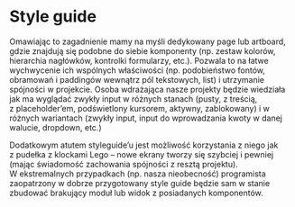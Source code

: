 # Style guide

Omawiając to zagadnienie mamy na myśli dedykowany page lub artboard, gdzie znajdują się podobne do siebie komponenty (np. zestaw kolorów, hierarchia nagłówków, kontrolki formularzy, etc.). Pozwala to na łatwe wychwycenie ich wspólnych właściwości (np. podobieństwo fontów, obramowań i&nbsp;paddingów wewnątrz pól tekstowych, list) i&nbsp;utrzymanie spójności w&nbsp;projekcie. Osoba wdrażająca nasze projekty będzie wiedziała jak ma wyglądać zwykły input w&nbsp;różnych stanach (pusty, z&nbsp;treścią, z&nbsp;placeholder’em, podświetlony kursorem, aktywny, zablokowany) i&nbsp;w różnych wariantach (zwykły input, input do wprowadzania kwoty w&nbsp;danej walucie, dropdown, etc.)

Dodatkowym atutem styleguide’u jest możliwość korzystania z&nbsp;niego jak z&nbsp;pudełka z&nbsp;klockami Lego – nowe ekrany tworzy się szybciej i&nbsp;pewniej (mając świadomość zachowania spójności z&nbsp;resztą projektu). W&nbsp;ekstremalnych przypadkach (np. nasza nieobecność) programista zaopatrzony w&nbsp;dobrze przygotowany style guide będzie sam w&nbsp;stanie zbudować brakujący moduł lub widok z&nbsp;posiadanych komponentów.
